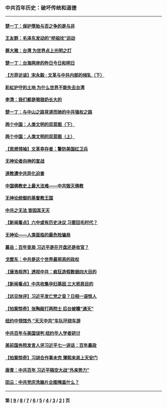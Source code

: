### 中共百年历史：破坏传统和道德
---
#### [楚一丁：保护堕胎与否之争的是与非](../../pages/nf1176114/n13815642.md?04270430) 
#### [王友群：毛泽东发动的“挖祖坟”运动](../../pages/nf1176114/n13723639.md?04270430) 
#### [蔡大雅：台湾 为世界点上光明之灯](../../pages/nf1176114/n13531530.md?04270430) 
#### [楚一丁：台海两岸的昨日今日和明日](../../pages/nf1176114/n13531468.md?04270430) 
#### [【方菲访谈】宋永毅 : 文革与中共内部的倾轧（下）](../../pages/nf1176114/n13486836.md?04270430) 
#### [彩虹护守的土地 为什么世界不能失去台湾](../../pages/nf1176114/n13476849.md?04270430) 
#### [李清：我们都是喝狼奶长大的](../../pages/nf1176114/n13471478.md?04270430) 
#### [楚一丁：与中山之路背道而驰的中共强权之路](../../pages/nf1176114/n13437270.md?04270430) 
#### [两个中国：人类文明的双蓝图（下）](../../pages/nf1176114/n13423132.md?04270430) 
#### [两个中国：人类文明的双蓝图（上）](../../pages/nf1176114/n13422687.md?04270430) 
#### [【思想领袖】文革幸存者：警防美国红卫兵](../../pages/nf1176114/n13339289.md?04270430) 
#### [无神论者向神的宣战](../../pages/nf1176114/n13281535.md?04270430) 
#### [道教遭中共异化迫害](../../pages/nf1176114/n13281463.md?04270430) 
#### [中国佛教史上最大法难——中共毁灭佛教](../../pages/nf1176114/n13281397.md?04270430) 
#### [无神论统御的基督教王国](../../pages/nf1176114/n13281280.md?04270430) 
#### [中共之无法 皆因其无天](../../pages/nf1176114/n13281088.md?04270430) 
#### [【新闻看点】六中或有历史决议 习要回毛时代？](../../pages/nf1176114/n13222895.md?04270430) 
#### [无神论——人类面临的最危险骗局](../../pages/nf1176114/n13196137.md?04270430) 
#### [慕岳：百年变局 习近平是在开盘还是收官？](../../pages/nf1176114/n13206516.md?04270430) 
#### [戈壁东：中共是这个世界最邪恶的政权](../../pages/nf1176114/n13085641.md?04270430) 
#### [【唐浩视界】透视中共：疯狂造假数据四大目的](../../pages/nf1176114/n13080590.md?04270430) 
#### [【新闻看点】中共收集孕妇基因 三大邪恶目的](../../pages/nf1176114/n13077182.md?04270430) 
#### [【远见快评】习近平发亡党之音？日相一语惊人](../../pages/nf1176114/n13074809.md?04270430) 
#### [【拍案惊奇】张陶殴打两院士 后台被曝“通天”](../../pages/nf1176114/n13070496.md?04270430) 
#### [纽约中领馆外 “天灭中共”车队环绕车游](../../pages/nf1176114/n13070693.md?04270430) 
#### [中共百年与美国误判 纽约华人学者研讨](../../pages/nf1176114/n13067969.md?04270430) 
#### [美前国务院发言人评习近平七一讲话：百年暴政](../../pages/nf1176114/n13066986.md?04270430) 
#### [【拍案惊奇】习胡合作事未完 薄熙来弟上天安门](../../pages/nf1176114/n13065867.md?04270430) 
#### [唐青：中共百年 习近平隔空大战“外来势力”](../../pages/nf1176114/n13065976.md?04270430) 
#### [田云：中共党庆洗脑片企图掩盖什么？](../../pages/nf1176114/n13064395.md?04270430) 

---
#### 第 [ [9](./9.md?04270430) / [8](./8.md?04270430) / [7](./7.md?04270430) / [6](./6.md?04270430) / [5](./5.md?04270430) / [4](./4.md?04270430) / [3](./3.md?04270430) / [2](./2.md?04270430) ] 页

